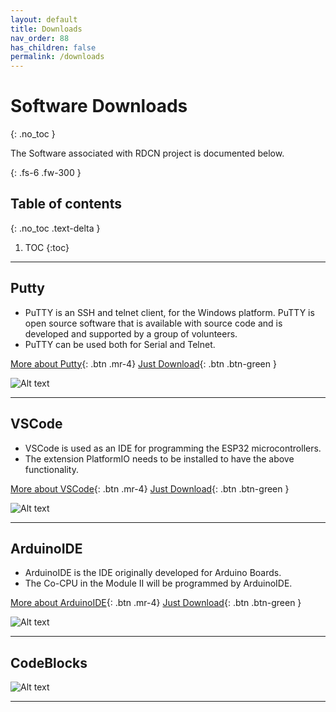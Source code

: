 ```yaml
---
layout: default
title: Downloads
nav_order: 88
has_children: false
permalink: /downloads
---
```


# Software Downloads
{: .no_toc }


The Software associated with RDCN project is documented below.

{: .fs-6 .fw-300 }


## Table of contents
{: .no_toc .text-delta }

1. TOC
{:toc}

---

## Putty


- PuTTY is an SSH and telnet client, for the Windows platform. PuTTY is open source software that is available with source code and is developed and supported by a group of volunteers.
- PuTTY can be used both for Serial and Telnet.

[More about Putty](https://www.chiark.greenend.org.uk/~sgtatham/putty/){: .btn .mr-4}
[Just Download](https://the.earth.li/~sgtatham/putty/latest/w64/putty-64bit-0.76-installer.msi){: .btn .btn-green }

![Alt text](downloads/assets/putty.png?raw=true "Power Adapter")

***

## VSCode


- VSCode is used as an IDE for programming the ESP32 microcontrollers.
- The extension PlatformIO needs to be installed to have the above functionality.

[More about VSCode](https://code.visualstudio.com/){: .btn .mr-4}
[Just Download](https://az764295.vo.msecnd.net/stable/7db1a2b88f7557e0a43fec75b6ba7e50b3e9f77e/VSCodeUserSetup-x64-1.63.0.exe){: .btn .btn-green }

![Alt text](downloads/assets/vscode.jpg?raw=true "Power Adapter")

***

## ArduinoIDE


- ArduinoIDE is the IDE originally developed for Arduino Boards.
- The Co-CPU in the Module II will be programmed by ArduinoIDE.

[More about ArduinoIDE](https://www.chiark.greenend.org.uk/~sgtatham/putty/){: .btn .mr-4}
[Just Download](https://the.earth.li/~sgtatham/putty/latest/w64/putty-64bit-0.76-installer.msi){: .btn .btn-green }

![Alt text](package/assets/prog.png?raw=true "Power Adapter")

***

## CodeBlocks


![Alt text](package/assets/prog.png?raw=true "Power Adapter")

***

